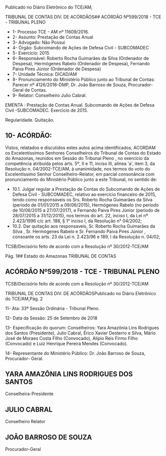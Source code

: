 Publicado  no  Diário Eletrônico do TCE/AM,

TRIBUNAL DE CONTAS DIV. DE  ACÓRDÃOS## ACÓRDÃO Nº599/2018 - TCE - TRIBUNAL PLENO

- 1- Processo TCE - AM nº 11609/2016.
- 2- Assunto: Prestação de Contas Anual
- 3- Advogado: Não Possui
- 4- Órgão: Subcomando de Ações de Defesa Civil - SUBCOMADEC
- 5- Exercício: 2015
- 6- Responsável: Roberto Rocha Guimarães da Silva (Ordenador de Despesa), Hermógenes Rabelo (Ordenador de Despesa), Fernando Paiva Pires Júnior (Ordenador de Despesa)
- 7- Unidade Técnica: DICAD/AM
- 8- Pronunciamento  do Ministério  Público  junto  ao Tribunal  de Contas: Parecer  nº 4126/2018-DMP, Dr. João Barroso de Souza, Procurador-Geral de Contas.
- 9- Relator: Conselheiro Julio Cabral.

EMENTA : Prestação de Contas Anual. Subcomando de Ações de Defesa Civil -SUBCOMADEC. Exercício de 2015.

Regularidade. Quitação.

## 10-  ACÓRDÃO:

Vistos, relatados e discutidos estes autos acima identificados, ACORDAM os Excelentíssimos Senhores Conselheiros do Tribunal de Contas do Estado do Amazonas, reunidos em Sessão do Tribunal Pleno , no exercício da competência atribuída pelos arts. 5º, II e 11, inciso III, alínea 'a', item 3, da Resolução n. 04/2002-TCE/AM, à unanimidade, nos termos do voto do Excelentíssimo Senhor Conselheiro-Relator, em parcial consonância com pronunciamento do Ministério Público junto a este Tribunal, no sentido de:

- 10.1. Julgar regular a  Prestação de Contas do Subcomando de  Ações de Defesa Civil - SUBCOMADEC, relativo ao exercício financeiro de 2015, tendo  como  responsaveis  os Srs.  Roberto  Rocha  Guimarães  da Silva (período de 01/01/2015 a 09/06/2015), Hermógenes Rabelo (no período de 10/06/2015 a 27/07/2017), e Fernando Paiva Pires Júnior (periodo de 28/07/2015 a 31/12/2015), nos termos do art. 22, inciso I, da  Lei  nº  2.423/1996  c/c  art.  188,  §  1°  inciso  I,  da  Resolução  n° 04/2002;
- 10.2. Dar  quitação aos  responsaveis, Sr. Roberto  Rocha Guimarães  da Silva , Sr. Hermógenes Rabelo e Sr. Fernando Paiva Pires Júnior , consoante os arts. 23 da Lei n. 2.423/96 e 189, I da Resolução n. 04/02;

TCSB/Decisório feito de acordo com a Resolução nº 30/2012-TCE/AM

Pág. 1## Estado do Amazonas TRIBUNAL DE CONTAS

## ACÓRDÃO Nº599/2018 - TCE - TRIBUNAL PLENO

TCSB/Decisório feito de acordo com a Resolução nº 30/2012-TCE/AM

TRIBUNAL DE CONTAS DIV. DE  ACÓRDÃOSPublicado  no  Diário Eletrônico do TCE/AM,Pág. 2

11-  Ata: 33ª Sessão Ordinária - Tribunal Pleno.

12-  Data da Sessão: 25 de Setembro de 2018

13-  Especificação  do  quorum: Conselheiros: Yara  Amazônia  Lins  Rodrigues  dos Santos (Presidente), Julio Cabral, Érico Xavier Desterro e Silva, Mário José de Moraes Costa Filho (Convocado), Alípio Reis Firmo Filho (Convocado) e Luiz Henrique Pereira Mendes (Convocado).

14-  Representante do Ministério Público: Dr. João Barroso de Souza, Procurador- Geral.

## YARA AMAZÔNIA LINS RODRIGUES DOS SANTOS

Conselheira-Presidente

## JULIO CABRAL

Conselheiro Relator

## JOÃO BARROSO DE SOUZA

Procurador-Geral